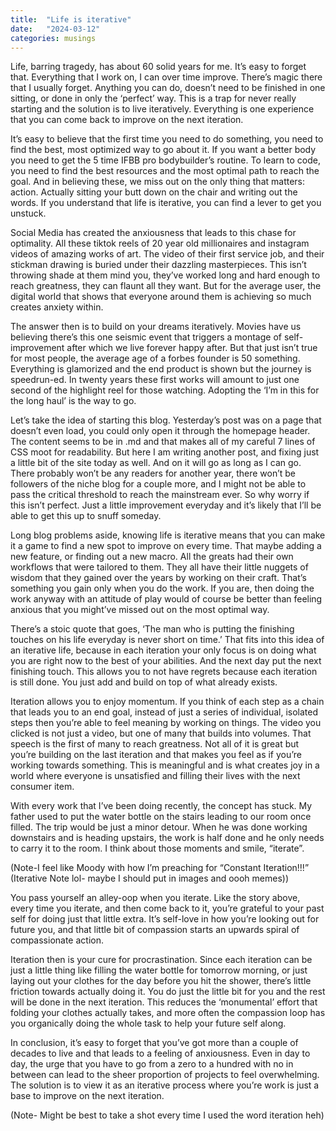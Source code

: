 ```yaml
---
title:  "Life is iterative"
date:   "2024-03-12" 
categories: musings
---
```

Life, barring tragedy, has about 60 solid years for me. It’s easy to forget that. Everything that I work on, I can over time improve. There’s magic there that I usually forget. Anything you can do, doesn’t need to be finished in one sitting, or done in only the ‘perfect’ way. This is a trap for never really starting and the solution is to live iteratively. Everything is one experience that you can come back to improve on the next iteration. 

It’s easy to believe that the first time you need to do something, you need to find the best, most optimized way to go about it. If you want a better body you need to get the 5 time IFBB pro bodybuilder’s routine. To learn to code, you need to find the best resources and the most optimal path to reach the goal. And in believing these, we miss out on the only thing that matters: action. Actually sitting your butt down on the chair and writing out the words. If you understand that life is iterative, you can find a lever to get you unstuck.

Social Media has created the anxiousness that leads to this chase for optimality. All these tiktok reels of 20 year old millionaires and instagram videos of amazing works of art. The video of their first service job, and their stickman drawing is buried under their dazzling masterpieces. This isn’t throwing shade at them mind you, they’ve worked long and hard enough to reach greatness, they can flaunt all they want. But for the average user, the digital world that shows that everyone around them is achieving so much creates anxiety within. 

The answer then is to build on your dreams iteratively. Movies have us believing there’s this one seismic event that triggers a montage of self-improvement after which we live forever happy after. But that just isn’t true for most people, the average age of a forbes founder is 50 something. Everything is glamorized and the end product is shown but the journey is speedrun-ed. In twenty years these first works will amount to just one second of the highlight reel for those watching. Adopting the ‘I’m in this for the long haul’ is the way to go. 

Let’s take the idea of starting this blog. Yesterday’s post was on a page that doesn’t even load, you could only open it through the homepage header. The content seems to be in .md and that makes all of my careful 7 lines of CSS moot for readability. But here I am writing another post, and fixing just a little bit of the site today as well. And on it will go as long as I can go. There probably won’t be any readers for another year, there won’t be followers of the niche blog for a couple more, and I might not be able to pass the critical threshold to reach the mainstream ever. So why worry if this isn’t perfect. Just a little improvement everyday and it’s likely that I’ll be able to get this up to snuff someday. 

Long blog problems aside, knowing life is iterative means that you can make it a game to find a new spot to improve on every time. That maybe adding a new feature, or finding out a new macro. All the greats had their own workflows that were tailored to them. They all have their little nuggets of wisdom that they gained over the years by working on their craft. That’s something you gain only when you do the work. If you are, then doing the work anyway with an attitude of play would of course be better than feeling anxious that you might’ve missed out on the most optimal way.

There’s a stoic quote that goes, ‘The man who is putting the finishing touches on his life everyday is never short on time.’ That fits into this idea of an iterative life, because in each iteration your only focus is on doing what you are right now to the best of your abilities. And the next day put the next finishing touch. This allows you to not have regrets because each iteration is still done. You just add and build on top of what already exists.

Iteration allows you to enjoy momentum. If you think of each step as a chain that leads you to an end goal, instead of just a series of individual, isolated steps then you’re able to feel meaning by working on things. The video you clicked is not just a video, but one of many that builds into volumes. That speech is the first of many to reach greatness. Not all of it is great but you’re building on the last iteration and that makes you feel as if you’re working towards something. This is meaningful and is what creates joy in a world where everyone is unsatisfied and filling their lives with the next consumer item. 

With every work that I’ve been doing recently, the concept has stuck. My father used to put the water bottle on the stairs leading to our room once filled. The trip would be just a minor detour. When he was done working downstairs and is heading upstairs, the work is half done and he only needs to carry it to the room. I think about those moments and smile, “iterate”.

(Note-I feel like Moody with how I’m preaching for “Constant Iteration!!!” (Iterative Note lol- maybe I should put in images and oooh memes))

You pass yourself an alley-oop when you iterate. Like the story above, every time you iterate, and then come back to it, you’re grateful to your past self for doing just that little extra. It’s self-love in how you’re looking out for future you, and that little bit of compassion starts an upwards spiral of compassionate action. 

Iteration then is your cure for procrastination. Since each iteration can be just a little thing like filling the water bottle for tomorrow morning, or just laying out your clothes for the day before you hit the shower, there’s little friction towards actually doing it. You do just the little bit for you and the rest will be done in the next iteration. This reduces the ‘monumental’ effort that folding your clothes actually takes, and more often the compassion loop has you organically doing the whole task to help your future self along. 

In conclusion, it’s easy to forget that you’ve got more than a couple of decades to live and that leads to a feeling of anxiousness. Even in day to day, the urge that you have to go from a zero to a hundred with no in between can lead to the sheer proportion of projects to feel overwhelming. The solution is to view it as an iterative process where you’re work is just a base to improve on the next iteration. 

(Note- Might be best to take a shot every time I used the word iteration heh)
